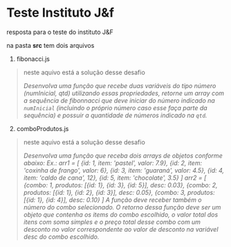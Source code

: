 # Teste Instituto J&f

resposta para o teste do instituto J&F

na pasta **src** tem dois arquivos

1. fibonacci.js

  > neste aquivo está a solução desse desafio
  > 
  > *Desenvolva uma função que recebe duas variáveis do tipo número (numInicial, qtd) utilizando essas propriedades, retorne um array com a sequência de fibonnacci que deve iniciar do número indicado na `numInicial` (incluindo o próprio número caso esse faça parte da sequência) e possuir a quantidade de números indicado na `qtd`.*

2. comboProdutos.js

  > neste aquivo está a solução desse desafio
  > 
  > *Desenvolva uma função que receba dois arrays de objetos conforme abaixo:
  > Ex.: arr1 = [
  >{id: 1, item: 'pastel', valor: 7.9},
  >{id: 2, item: 'coxinha de frango', valor: 6},
  >{id: 3, item: 'guaraná', valor: 4.5},
  >{id: 4, item: 'caldo de cana', 12},
  >{id: 5, item: 'chocolate', 3.5}
  >]
  >arr2 = [
  >{combo: 1, produtos: [{id: 1}, {id: 3}, {id: 5}], desc: 0.03},
  >{combo: 2, produtos: [{id: 1}, {id: 2}, {id: 3}], desc: 0.05},
  >{combo: 3, produtos: [{id: 1}, {id: 4}], desc: 0.10}
  >]
  > A função deve receber também o número do combo selecionado. O retorno dessa função deve ser um objeto que contenha os items do combo escolhido, o valor total dos itens com soma simples e o preço total desse combo com um desconto no valor correspondente ao valor de desconto na variável desc do combo escolhido.*
